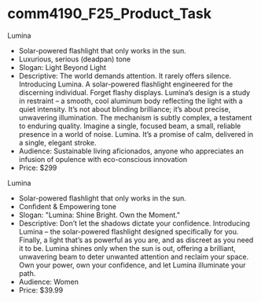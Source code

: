# comm4190_F25_Product_Task

Lumina
- Solar-powered flashlight that only works in the sun.
- Luxurious, serious (deadpan) tone
- Slogan: Light Beyond Light
- Descriptive: The world demands attention.  It rarely offers silence.  Introducing Lumina.  A solar-powered flashlight engineered for the discerning individual.  Forget flashy displays.  Lumina’s design is a study in restraint – a smooth, cool aluminum body reflecting the light with a quiet intensity.  It’s not about blinding brilliance; it’s about precise, unwavering illumination.  The mechanism is subtly complex, a testament to enduring quality.  Imagine a single, focused beam, a small, reliable presence in a world of noise.  Lumina.  It’s a promise of calm, delivered in a single, elegant stroke.
- Audience: Sustainable living aficionados, anyone who appreciates an infusion of opulence with eco-conscious innovation
- Price: $299

Lumina
- Solar-powered flashlight that only works in the sun.
- Confident & Empowering tone
- Slogan: "Lumina: Shine Bright. Own the Moment."
- Descriptive: Don’t let the shadows dictate your confidence. Introducing Lumina – the solar-powered flashlight designed specifically for you.  Finally, a light that’s as powerful as you are, and as discreet as you need it to be.  Lumina shines only when the sun is out, offering a brilliant, unwavering beam to deter unwanted attention and reclaim your space.  Own your power, own your confidence, and let Lumina illuminate your path.
- Audience: Women
- Price: $39.99
